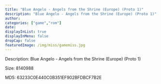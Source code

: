 ```yaml
---
title: "Blue Angelo - Angels from the Shrine (Europe) (Proto 1)"
description: "Blue Angelo - Angels from the Shrine (Europe) (Proto 1)"
author: 
categories: ["game","rom"]
date: 
displayInList: true
displayInMenu: false
dropCap: false
featuredImage: /img/miss/gamemiss.jpg
---
```


Description: Blue Angelo - Angels from the Shrine (Europe) (Proto 1)

Size: 8140988

MD5: 63233C0E440C0B351EF902BFDBCF7B2E

